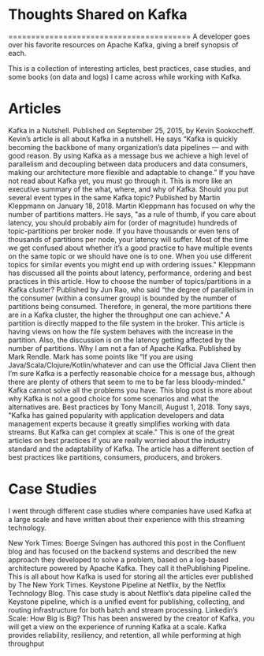# Thoughts Shared on Kafka
========================================
A developer goes over his favorite resources on Apache Kafka, giving a breif synopsis of each.

This is a collection of interesting articles, best practices, case studies, and some books (on data and logs) I came across while working with Kafka.

# Articles

Kafka in a Nutshell. Published on September 25, 2015, by Kevin Sookocheff. Kevin’s article is all about Kafka in a nutshell. He says “Kafka is quickly becoming the backbone of many organization’s data pipelines — and with good reason. By using Kafka as a message bus we achieve a high level of parallelism and decoupling between data producers and data consumers, making our architecture more flexible and adaptable to change.” If you have not read about Kafka yet, you must go through it. This is more like an executive summary of the what, where, and why of Kafka.
Should you put several event types in the same Kafka topic? Published by Martin Kleppmann on January 18, 2018. Martin Kleppmann has focused on why the number of partitions matters. He says, "as a rule of thumb, if you care about latency, you should probably aim for (order of magnitude) hundreds of topic-partitions per broker node. If you have thousands or even tens of thousands of partitions per node, your latency will suffer. Most of the time we get confused about whether it’s a good practice to have multiple events on the same topic or we should have one is to one. When you use different topics for similar events you might end up with ordering issues." Kleppmann has discussed all the points about latency, performance, ordering and best practices in this article.
How to choose the number of topics/partitions in a Kafka cluster? Published by Jun Rao, who said “the degree of parallelism in the consumer (within a consumer group) is bounded by the number of partitions being consumed. Therefore, in general, the more partitions there are in a Kafka cluster, the higher the throughput one can achieve.” A partition is directly mapped to the file system in the broker. This article is having views on how the file system behaves with the increase in the partition. Also, the discussion is on the latency getting affected by the number of partitions.
Why I am not a fan of Apache Kafka. Published by Mark Rendle. Mark has some points like “If you are using Java/Scala/Clojure/Kotlin/whatever and can use the Official Java Client then I’m sure Kafka is a perfectly reasonable choice for a message bus, although there are plenty of others that seem to me to be far less bloody-minded.” Kafka cannot solve all the problems you have. This blog post is more about why Kafka is not a good choice for some scenarios and what the alternatives are.
Best practices by Tony Mancill, August 1, 2018. Tony says, "Kafka has gained popularity with application developers and data management experts because it greatly simplifies working with data streams. But Kafka can get complex at scale." This is one of the great articles on best practices if you are really worried about the industry standard and the adaptability of Kafka. The article has a different section of best practices like partitions, consumers, producers, and brokers.
# Case Studies
I went through different case studies where companies have used Kafka at a large scale and have written about their experience with this streaming technology.

New York Times: Boerge Svingen has authored this post in the Confluent blog and has focused on the backend systems and described the new approach they developed to solve a problem, based on a log-based architecture powered by Apache Kafka. They call it thePublishing Pipeline. This is all about how Kafka is used for storing all the articles ever published by The New York Times.
Keystone Pipeline at Netflix, by the Netflix Technology Blog. This case study is about Netflix’s data pipeline called the Keystone pipeline, which is a unified event for publishing, collecting, and routing infrastructure for both batch and stream processing.
Linkedin’s Scale: How Big is Big? This has been answered by the creator of Kafka, you will get a view on the experience of running Kafka at a scale. Kafka provides reliability, resiliency, and retention, all while performing at high throughput
